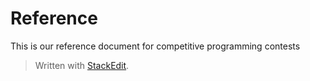 
# Reference
This is our reference document for competitive programming contests

> Written with [StackEdit](https://stackedit.io/).
